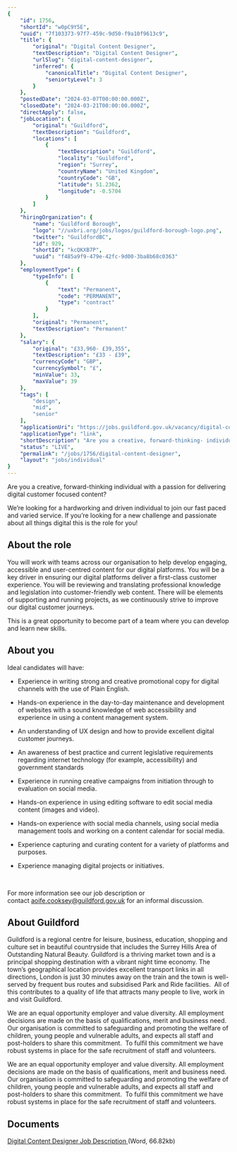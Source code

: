 ```yaml
---
{
	"id": 1756,
	"shortId": "w0pC9Y5E",
	"uuid": "7f103373-97f7-459c-9d50-f9a10f9613c9",
	"title": {
		"original": "Digital Content Designer",
		"textDescription": "Digital Content Designer",
		"urlSlug": "digital-content-designer",
		"inferred": {
			"canonicalTitle": "Digital Content Designer",
			"seniortyLevel": 3
		}
	},
	"postedDate": "2024-03-07T00:00:00.000Z",
	"closedDate": "2024-03-21T00:00:00.000Z",
	"directApply": false,
	"jobLocation": {
		"original": "Guildford",
		"textDescription": "Guildford",
		"locations": [
			{
				"textDescription": "Guildford",
				"locality": "Guildford",
				"region": "Surrey",
				"countryName": "United Kingdom",
				"countryCode": "GB",
				"latitude": 51.2362,
				"longitude": -0.5704
			}
		]
	},
	"hiringOrganization": {
		"name": "Guildford Borough",
		"logo": "//uxbri.org/jobs/logos/guildford-borough-logo.png",
		"twitter": "GuildfordBC",
		"id": 929,
		"shortId": "kcQKXB7P",
		"uuid": "f485a9f9-479e-42fc-9d00-3ba8b68c0363"
	},
	"employmentType": {
		"typeInfo": [
			{
				"text": "Permanent",
				"code": "PERMANENT",
				"type": "contract"
			}
		],
		"original": "Permanent",
		"textDescription": "Permanent"
	},
	"salary": {
		"original": "£33,960- £39,355",
		"textDescription": "£33 - £39",
		"currencyCode": "GBP",
		"currencySymbol": "£",
		"minValue": 33,
		"maxValue": 39
	},
	"tags": [
		"design",
		"mid",
		"senior"
	],
	"applicationUri": "https://jobs.guildford.gov.uk/vacancy/digital-content-designer-553212.html",
	"applicationType": "link",
	"shortDescription": "Are you a creative, forward-thinking- individual with a passion for delivering digital customer focused content? We’re’ looking for a hardworking and driven individual to join our fast paced and",
	"status": "LIVE",
	"permalink": "/jobs/1756/digital-content-designer",
	"layout": "jobs/individual"
}
---
```

<p>Are you a creative, forward-thinking individual with a passion for delivering digital customer focused content?</p><p>We’re looking for a hardworking and driven individual to join our fast paced and varied service. If you’re looking for a new challenge and passionate about all things digital this is the role for you!</p><h2>About the role</h2><p>You will work with teams across our organisation to help develop engaging, accessible and user-centred content for our digital platforms. You will be a key driver in ensuring our digital platforms deliver a first-class customer experience. You will be reviewing and translating professional knowledge and legislation into customer-friendly web content. There will be elements of supporting and running projects, as we continuously strive to improve our digital customer journeys.</p><p>This is a great opportunity to become part of a team where you can develop and learn new skills.</p><h2>About you</h2><p>Ideal candidates will have:</p><ul><li><p>Experience in writing strong and creative promotional copy for digital channels with the use of Plain English.</p></li><li><p>Hands-on experience in the day-to-day maintenance and development of websites with a sound knowledge of web accessibility and experience in using a content management system.</p></li><li><p>An understanding of UX design and how to provide excellent digital customer journeys.</p></li><li><p>An awareness of best practice and current legislative requirements regarding internet technology (for example, accessibility) and government standards</p></li><li><p>Experience in running creative campaigns from initiation through to evaluation on social media.</p></li><li><p>Hands-on experience in using editing software to edit social media content (images and video).</p></li><li><p>Hands-on experience with social media channels, using social media management tools and working on a content calendar for social media.</p></li><li><p>Experience capturing and curating content for a variety of platforms and purposes.</p></li><li><p>Experience managing digital projects or initiatives.</p></li></ul><p>&nbsp;</p><p>For more information see our job description or contact&nbsp;<a target="_blank" rel="noopener noreferrer nofollow" href="mailto:aoife.cooksey@guildford.gov.uk">aoife.cooksey@guildford.gov.uk</a>&nbsp;for an informal discussion.</p><h2>About Guildford</h2><p>Guildford is a regional centre for leisure, business, education, shopping and culture set in beautiful countryside that includes the Surrey Hills Area of Outstanding Natural Beauty. Guildford is a thriving market town and is a principal shopping destination with a vibrant night time economy. The town’s geographical location provides excellent transport links in all directions, London is just 30 minutes away on the train and the town is well-served by frequent bus routes and subsidised Park and Ride facilities.&nbsp; All of this contributes to a quality of life that attracts many people to live, work in and visit Guildford.</p><p>We are an equal opportunity employer and value diversity. All employment decisions are made on the basis of qualifications, merit and business need. Our organisation is committed to safeguarding and promoting the welfare of children, young people and vulnerable adults, and expects all staff and post-holders to share this commitment.&nbsp; To fulfil this commitment we have robust systems in place for the safe recruitment of staff and volunteers.</p><p>We are an equal opportunity employer and value diversity. All employment decisions are made on the basis of qualifications, merit and business need. Our organisation is committed to safeguarding and promoting the welfare of children, young people and vulnerable adults, and expects all staff and post-holders to share this commitment.&nbsp; To fulfil this commitment we have robust systems in place for the safe recruitment of staff and volunteers.</p><h2>Documents</h2><p><a target="_blank" rel="noopener noreferrer nofollow" href="https://jobs.guildford.gov.uk/wd/plsql/wd_portal.view_blob?p_web_site_id=6535&amp;p_web_page_id=553212&amp;p_type=JOBDOC&amp;p_id=483766&amp;p_show=N">Digital Content Designer Job Description </a>(Word, 66.82kb)</p>
